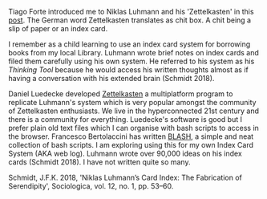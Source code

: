 [//]: # (title=Slip Box)
[//]: # (tags=zettelkasten,slipbox,thinking,blash)

Tiago Forte introduced me to Niklas Luhmann and his 'Zettelkasten' in this [post](https://fortelabs.co/blog/how-to-take-smart-notes/). The German word Zettelkasten translates as chit box. A chit being a slip of paper or an index card.

I remember as a child learning to use an index card system for borrowing books from my local Library. Luhmann wrote brief notes on index cards and filed them carefully using his own system. He referred to his system as his <i>Thinking Tool</i> because he would access his written thoughts almost as if having a conversation with his extended brain (Schmidt 2018).

Daniel Luedecke developed [Zettelkasten](http://zettelkasten.danielluedecke.de/index.php) a multiplatform program to replicate Luhmann's system which is very popular amongst the community of Zettelkasten enthusiasts. We live in the hyperconnected 21st century and there is a community for everything. Luedecke's software is good but I prefer plain old text files which I can organise with bash scripts to access in the browser. Francesco Bertolaccini has written [BLASH](https://github.com/frabert/BLASH), a simple and neat collection of bash scripts. I am exploring using this for my own Index Card System (AKA web log). Luhmann wrote over 90,000 ideas on his index cards (Schmidt 2018). I have not written quite so many.


  Schmidt, J.F.K. 2018, 'Niklas Luhmann’s Card Index: The Fabrication of Serendipity', Sociologica, vol. 12, no. 1, pp. 53–60.

